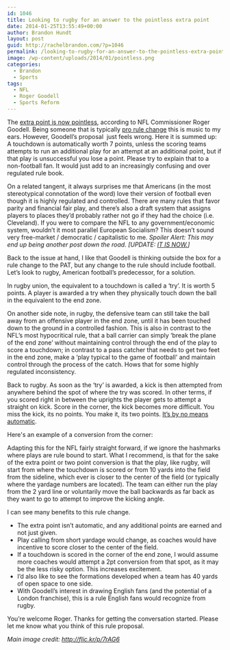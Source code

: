 ```yaml
---
id: 1046
title: Looking to rugby for an answer to the pointless extra point
date: 2014-01-25T13:55:49+00:00
author: Brandon Hundt
layout: post
guid: http://rachelbrandon.com/?p=1046
permalink: /looking-to-rugby-for-an-answer-to-the-pointless-extra-point/
image: /wp-content/uploads/2014/01/pointless.png
categories:
  - Brandon
  - Sports
tags:
  - NFL
  - Roger Goodell
  - Sports Reform
---
```

The <a href="http://www.nytimes.com/2014/01/22/sports/football/nfl-roundup.html?_r=0" rel="external">extra point is now pointless</a>, according to NFL Commissioner Roger Goodell. Being someone that is typically <a href="http://rachelbrandon.com/tag/sports-reform/" rel="external">pro rule change</a> this is music to my ears. However, Goodell’s proposal  just feels wrong. Here it is summed up: A touchdown is automatically worth 7 points, unless the scoring teams attempts to run an additional play for an attempt at an additional point, but if that play is unsuccessful you lose a point. Please try to explain that to a non-football fan. It would just add to an increasingly confusing and over regulated rule book.

<!--more-->

On a related tangent, it always surprises me that Americans (in the most stereotypical connotation of the word) love their version of football even though it is highly regulated and controlled. There are many rules that favor parity and financial fair play, and there’s also a draft system that assigns players to places they’d probably rather not go if they had the choice (i.e. Cleveland). If you were to compare the NFL to any government/economic system, wouldn’t it most parallel European Socialism? This doesn’t sound very free-market / democratic / capitalistic to me. _Spoiler Alert: This may end up being another post down the road. [UPDATE: <a href="http://rachelbrandon.com/the-hypocrisy-between-a-countrys-political-philosophy-and-how-its-sports-leagues-are-run/" rel="external">IT IS NOW.</a>]_

Back to the issue at hand, I like that Goodell is thinking outside the box for a rule change to the PAT, but any change to the rule should include football. Let’s look to rugby, American football’s predecessor, for a solution.

In rugby union, the equivalent to a touchdown is called a ‘try’. It is worth 5 points. A player is awarded a try when they physically touch down the ball in the equivalent to the end zone.

On another side note, in rugby, the defensive team can still take the ball away from an offensive player in the end zone, until it has been touched down to the ground in a controlled fashion. This is also in contrast to the NFL’s most hypocritical rule, that a ball carrier can simply ‘break the plane of the end zone’ without maintaining control through the end of the play to score a touchdown; in contrast to a pass catcher that needs to get two feet in the end zone, make a ‘play typical to the game of football' and maintain control through the process of the catch. Hows that for some highly regulated inconsistency.

Back to rugby. As soon as the ‘try’ is awarded, a kick is then attempted from anywhere behind the spot of where the try was scored. In other terms, if you scored right in between the uprights the player gets to attempt a straight on kick. Score in the corner, the kick becomes more difficult. You miss the kick, its no points. You make it, its two points. <a href="http://thepowerofgoals.blogspot.com/2013/01/rating-rugby-union-kickers-by-kick.html" rel="external">It’s by no means automatic</a>.

Here's an example of a conversion from the corner:



Adapting this for the NFL fairly straight forward, if we ignore the hashmarks where plays are rule bound to start. What I recommend, is that for the sake of the extra point or two point conversion is that the play, like rugby, will start from where the touchdown is scored or from 10 yards into the field from the sideline, which ever is closer to the center of the field (or typically where the yardage numbers are located). The team can either run the play from the 2 yard line or voluntarily move the ball backwards as far back as they want to go to attempt to improve the kicking angle.

I can see many benefits to this rule change.

  * The extra point isn’t automatic, and any additional points are earned and not just given.
  * Play calling from short yardage would change, as coaches would have incentive to score closer to the center of the field.
  * If a touchdown is scored in the corner of the end zone, I would assume more coaches would attempt a 2pt conversion from that spot, as it may be the less risky option. This increases excitement.
  * I’d also like to see the formations developed when a team has 40 yards of open space to one side.
  * With Goodell’s interest in drawing English fans (and the potential of a London franchise), this is a rule English fans would recognize from rugby.

You’re welcome Roger. Thanks for getting the conversation started. Please let me know what you think of this rule proposal.

_Main image credit: http://flic.kr/p/7rAG6_
